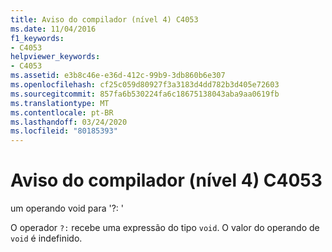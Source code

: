 ```yaml
---
title: Aviso do compilador (nível 4) C4053
ms.date: 11/04/2016
f1_keywords:
- C4053
helpviewer_keywords:
- C4053
ms.assetid: e3b8c46e-e36d-412c-99b9-3db860b6e307
ms.openlocfilehash: cf25c059d80927f3a3183d4dd782b3d405e72603
ms.sourcegitcommit: 857fa6b530224fa6c18675138043aba9aa0619fb
ms.translationtype: MT
ms.contentlocale: pt-BR
ms.lasthandoff: 03/24/2020
ms.locfileid: "80185393"
---
```

# <a name="compiler-warning-level-4-c4053"></a>Aviso do compilador (nível 4) C4053

um operando void para '?: '

O operador `?:` recebe uma expressão do tipo `void`. O valor do operando de `void` é indefinido.
